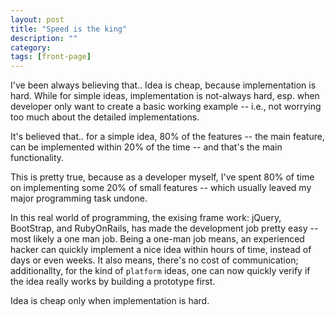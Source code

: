 ```yaml
---
layout: post
title: "Speed is the king"
description: ""
category: 
tags: [front-page]
---
```


I've been always believing that.. Idea is cheap, because implementation is hard.
While for simple ideas, implementation is not-always hard, esp. when developer
only want to create a basic working example -- i.e., not worrying too much about
the detailed implementations.

It's believed that.. for a simple idea, 80% of the features -- the main feature,
can be implemented within 20% of the time -- and that's the main functionality.

This is pretty true, because as a developer myself, I've spent 80% of time on
implementing some 20% of small features -- which usually leaved my major
programming task undone.

In this real world of programming, the exising frame work: jQuery, BootStrap,
and RubyOnRails, has made the development job pretty easy -- most likely a one
man job. Being a one-man job means, an experienced hacker can quickly implement
a nice idea within hours of time, instead of days or even weeks. It also means,
there's no cost of communication; additionallty, for the kind of `platform`
ideas, one can now quickly verify if the idea really works by building a
prototype first.

Idea is cheap only when implementation is hard.
